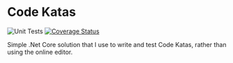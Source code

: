 
# Code Katas
![Unit Tests](https://github.com/thall90/ESVBibleAPI/workflows/Unit%20Tests/badge.svg)
[![Coverage Status](https://coveralls.io/repos/github/thall90/CodeKatas/badge.svg?branch=master)](https://coveralls.io/github/thall90/CodeKatas?branch=master)

Simple .Net Core solution that I use to write and test Code Katas, rather than using the online editor.
